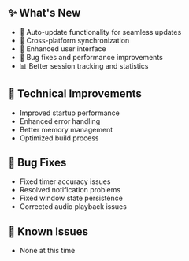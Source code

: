 ## ✨ What's New
- 🚀 Auto-update functionality for seamless updates
- 🔄 Cross-platform synchronization
- 🎨 Enhanced user interface
- 🐛 Bug fixes and performance improvements
- 📊 Better session tracking and statistics

## 🔧 Technical Improvements
- Improved startup performance
- Enhanced error handling
- Better memory management
- Optimized build process

## 🐛 Bug Fixes
- Fixed timer accuracy issues
- Resolved notification problems
- Fixed window state persistence
- Corrected audio playback issues

## 🎯 Known Issues
- None at this time